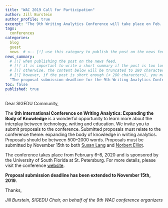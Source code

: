 ```yaml
---
title: "WAC 2019 Call for Participation"
author: Jill Burstein
author_profile: true
excerpt: "The 9th Writing Analytics Conference will take place on Feb. 6-8 at the University of South Florida."
tags:
  conferences
categories:
  blog
  guest
  news  # <-- [!] use this category to publish the post on the news feed  
news_summary: 
  # [!] when publishing the post on the news feed,
  # [!] it is important to write a short summary if the post is too long (~several paragraphs)
  # [!] otherwise, the content below will be truncated to 280 characters on the news feed
  # [!] however, if the post is short enough (< 280 characters), you may disregard this option
  "The proposal submission deadline for the 9th Writing Analytics Conference has been extended to November 15, 2019. Consider submitting! It’s a great opportunity to meet and interact with writing researchers!"
toc: false
published: true
---
```


Dear SIGEDU Community,

The **9th International Conference on Writing Analytics: Expanding the Body of Knowledge** is a wonderful opportunity to learn more about the interplay between technology, writing and education. We invite you to submit proposals to the conference. Submitted proposals must relate to the conference theme: expanding the body of knowledge in writing analytics. Proposals should be between 500&ndash;2000 words. Proposals must be submitted by November 15th to both [Susan Lang](mailto:lang.543@osu.edu) and [Norbert Elliot](mailto:nelliot3@usf.edu).

The conference takes place from February 6&ndash;8, 2020 and is sponsored by the University of South Florida at St. Petersburg. For more details, please visit the conference [website](https://writinganalytics.colostate.edu/). 

**Proposal submission deadline has been extended to November 15th, 2019**.


Thanks,

*Jill Burstein, SIGEDU Chair, on behalf of the 9th WAC conference organizers*

